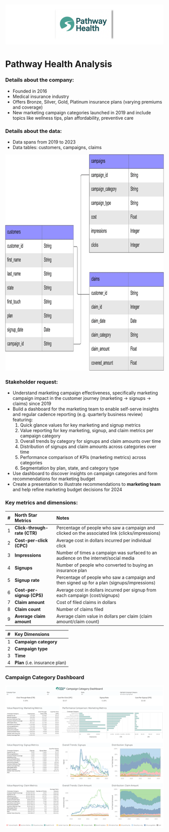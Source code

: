 <h1 align="center">
  <img src="presentation/pathway_health_logo_v6.png" alt="Pathway Health Logo" width="1000" /> 
</h1>

# Pathway Health Analysis

### Details about the company:
- Founded in 2016
- Medical insurance industry
- Offers Bronze, Silver, Gold, Platinum insurance plans (varying premiums and coverage)
- New marketing campaign categories launched in 2019 and include topics like wellness tips, plan affordability, preventive care

### Details about the data: 
- Data spans from 2019 to 2023
- Data tables: customers, campaigns, claims
<img width="744" height="684" alt="image" src="data/pathway_health_ERD.png" />


### Stakeholder request:
- Understand marketing campaign effectiveness, specifically marketing campaign impact in the customer journey (marketing -> signups -> claims) since 2019
- Build a dashboard for the marketing team to enable self-serve insights and regular cadence reporting (e.g. quarterly business review) featuring:
    1. Quick glance values for key marketing and signup metrics
    2. Value reporting for key marketing, signup, and claim metrics per campaign category
    3. Overall trends by category for signups and claim amounts over time
    4. Distribution of signups and claim amounts across categories over time
    5. Performance comparison of KPIs (marketing metrics) across categories
    6. Segmentation by plan, state, and category type
- Use dashboard to discover insights on campaign categories and form recommendations for marketing budget
- Create a presentation to illustrate recommendations to **marketing team** and help refine marketing budget decisions for 2024 

### Key metrics and dimensions:
| #  | **North Star Metrics**        | Notes                                                                                          |
|----| :-----------------------------| :----------------------------------------------------------------------------------------------|
| 1  | **Click-through-rate (CTR)**  | Percentage of people who saw a campaign and clicked on the associated link (clicks/impressions)|
| 2  | **Cost-per-click (CPC)**      | Average cost in dollars incurred per individual click                                          |
| 3  | **Impressions**               | Number of times a campaign was surfaced to an audience on the internet/social media            |
| 4  | **Signups**                   | Number of people who converted to buying an insurance plan                                     |
| 5  | **Signup rate**               | Percentage of people who saw a campaign and then signed up for a plan (signups/impressions)    |
| 6  | **Cost-per-signup (CPS)**     | Average cost in dollars incurred per signup from each campaign (cost/signups)                  |
| 7  | **Claim amount**              | Cost of filed claims in dollars                                                                |
| 8  | **Claim count**               | Number of claims filed                                                                         |
| 9  | **Average claim amount**      | Average claim value in dollars per claim (claim amount/claim count)                            |


| #  | **Key Dimensions**              |
|----| :-------------------------------|
| 1  | **Campaign category**           |
| 2  | **Campaign type**               |
| 3  | **Time**                        |
| 4  | **Plan** (i.e. insurance plan)  |

 ### Campaign Category Dashboard
[![Campaign Category Dashboard](presentation/Campaign%20Category%20Dashboard.png)](https://public.tableau.com/views/PathwayHealthCampaignAnalysis/CampaignCategoryDashboard?:language=en-US&:display_count=n&:origin=viz_share_link)




